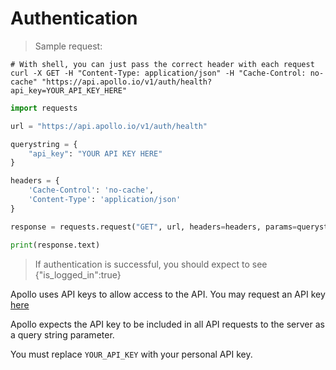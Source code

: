 
# Authentication

> Sample request:

```shell
# With shell, you can just pass the correct header with each request
curl -X GET -H "Content-Type: application/json" -H "Cache-Control: no-cache" "https://api.apollo.io/v1/auth/health?api_key=YOUR_API_KEY_HERE"
```

```python
import requests

url = "https://api.apollo.io/v1/auth/health"

querystring = {
    "api_key": "YOUR API KEY HERE"
}

headers = {
    'Cache-Control': 'no-cache',
    'Content-Type': 'application/json'
}

response = requests.request("GET", url, headers=headers, params=querystring)

print(response.text)
```

> If authentication is successful, you should expect to see {"is_logged_in":true}

Apollo uses API keys to allow access to the API. You may request an API key [here](https://developer.apollo.io/keys/)

Apollo expects the API key to be included in all API requests to the server as a query string parameter. 

<aside class="notice">
You must replace <code>YOUR_API_KEY</code> with your personal API key.
</aside>
